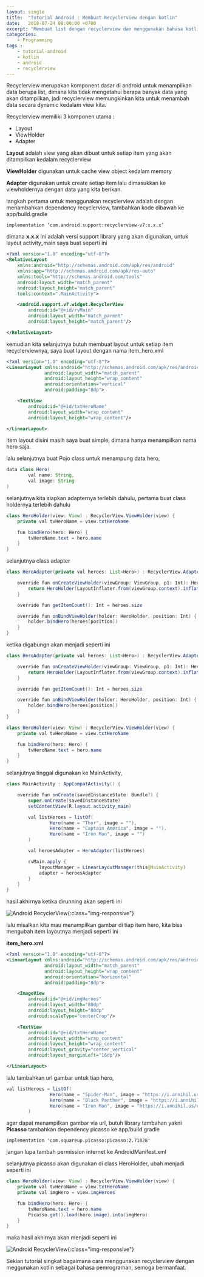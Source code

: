 ```yaml
---
layout: single
title:  "Tutorial Android : Membuat Recyclerview dengan kotlin"
date:   2018-07-24 08:00:00 +0700
excerpt: "Membuat list dengan recyclerview dan menggunakan bahasa kotlin"
categories: 
    - Programming
tags : 
    - tutorial-android
    - kotlin
    - android
    - recyclerview
---
```


Recyclerview merupakan komponent dasar di android untuk menampilkan data berupa list, dimana kita tidak mengetahui berapa banyak data yang akan ditampilkan, jadi recyclerview memungkinkan kita untuk menambah data secara dynamic kedalam view kita.

Recyclerview memiliki 3 komponen utama :

- Layout
- ViewHolder
- Adapter

**Layout** adalah view yang akan dibuat untuk setiap item yang akan ditampilkan kedalam recyclerview

**ViewHolder** digunakan untuk cache view object kedalam memory

**Adapter** digunakan untuk create setiap item lalu dimasukkan ke viewholdernya dengan data yang kita berikan.

langkah pertama untuk menggunakan recyclerview adalah dengan menambahkan dependency recyclerview, tambahkan kode dibawah ke app/build.gradle

```
implementation ‘com.android.support:recyclerview-v7:x.x.x’
```

dimana **x.x.x** ini adalah versi support library yang akan digunakan, untuk layout activity_main saya buat seperti ini 

```xml
<?xml version="1.0" encoding="utf-8"?>
<RelativeLayout
    xmlns:android="http://schemas.android.com/apk/res/android"
    xmlns:app="http://schemas.android.com/apk/res-auto"
    xmlns:tools="http://schemas.android.com/tools"
    android:layout_width="match_parent"
    android:layout_height="match_parent"
    tools:context=".MainActivity">

    <android.support.v7.widget.RecyclerView
        android:id="@+id/rvMain"
        android:layout_width="match_parent"
        android:layout_height="match_parent"/>

</RelativeLayout>
```

kemudian kita selanjutnya butuh membuat layout untuk setiap item recyclerviewnya, saya buat layout dengan nama item_hero.xml

```xml
<?xml version="1.0" encoding="utf-8"?>
<LinearLayout xmlns:android="http://schemas.android.com/apk/res/android"
              android:layout_width="match_parent"
              android:layout_height="wrap_content"
              android:orientation="vertical"
              android:padding="8dp">

    <TextView
        android:id="@+id/txtHeroName"
        android:layout_width="wrap_content"
        android:layout_height="wrap_content"/>

</LinearLayout>
```

item layout disini masih saya buat simple, dimana hanya menampilkan nama hero saja.

lalu selanjutnya buat Pojo class untuk menampung data hero,

```java
data class Hero(
        val name: String,
        val image: String
)
```

selanjutnya kita siapkan adapternya terlebih dahulu, pertama buat class holdernya terlebih dahulu

```java
class HeroHolder(view: View) : RecyclerView.ViewHolder(view) {
    private val tvHeroName = view.txtHeroName

    fun bindHero(hero: Hero) {
        tvHeroName.text = hero.name
    }
}
```

selanjutnya class adapter

```java
class HeroAdapter(private val heroes: List<Hero>) : RecyclerView.Adapter<HeroHolder>() {

    override fun onCreateViewHolder(viewGroup: ViewGroup, p1: Int): HeroHolder {
        return HeroHolder(LayoutInflater.from(viewGroup.context).inflate(R.layout.item_hero, viewGroup, false))
    }

    override fun getItemCount(): Int = heroes.size

    override fun onBindViewHolder(holder: HeroHolder, position: Int) {
        holder.bindHero(heroes[position])
    }
}
```

ketika digabungn akan menjadi seperti ini

```java
class HeroAdapter(private val heroes: List<Hero>) : RecyclerView.Adapter<HeroHolder>() {

    override fun onCreateViewHolder(viewGroup: ViewGroup, p1: Int): HeroHolder {
        return HeroHolder(LayoutInflater.from(viewGroup.context).inflate(R.layout.item_hero, viewGroup, false))
    }

    override fun getItemCount(): Int = heroes.size

    override fun onBindViewHolder(holder: HeroHolder, position: Int) {
        holder.bindHero(heroes[position])
    }
}

class HeroHolder(view: View) : RecyclerView.ViewHolder(view) {
    private val tvHeroName = view.txtHeroName

    fun bindHero(hero: Hero) {
        tvHeroName.text = hero.name
    }
}
```

selanjutnya tinggal digunakan ke MainActivity,

```java
class MainActivity : AppCompatActivity() {

    override fun onCreate(savedInstanceState: Bundle?) {
        super.onCreate(savedInstanceState)
        setContentView(R.layout.activity_main)

        val listHeroes = listOf(
                Hero(name = "Thor", image = ""),
                Hero(name = "Captain America", image = ""),
                Hero(name = "Iron Man", image = "")
        )

        val heroesAdapter = HeroAdapter(listHeroes)

        rvMain.apply {
            layoutManager = LinearLayoutManager(this@MainActivity)
            adapter = heroesAdapter
        }
    }
}

```

hasil akhirnya ketika dirunning akan seperti ini

![Android RecyclerView](/assets/images/recyclerview/rv_1.png){:class="img-responsive"}

lalu misalkan kita mau menampilkan gambar di tiap item hero, kita bisa mengubah item layoutnya menjadi seperti ini

**item_hero.xml**

```xml
<?xml version="1.0" encoding="utf-8"?>
<LinearLayout xmlns:android="http://schemas.android.com/apk/res/android"
              android:layout_width="match_parent"
              android:layout_height="wrap_content"
              android:orientation="horizontal"
              android:padding="8dp">

    <ImageView
        android:id="@+id/imgHeroes"
        android:layout_width="80dp"
        android:layout_height="80dp"
        android:scaleType="centerCrop"/>

    <TextView
        android:id="@+id/txtHeroName"
        android:layout_width="wrap_content"
        android:layout_height="wrap_content"
        android:layout_gravity="center_vertical"
        android:layout_marginLeft="16dp"/>

</LinearLayout>
```

lalu tambahkan url gambar untuk tiap hero,

```java
val listHeroes = listOf(
                Hero(name = "Spider-Man", image = "https://i.annihil.us/u/prod/marvel/i/mg/9/30/538cd33e15ab7/standard_xlarge.jpg"),
                Hero(name = "Black Panther", image = "https://i.annihil.us/u/prod/marvel/i/mg/1/c0/537ba2bfd6bab/standard_xlarge.jpg"),
                Hero(name = "Iron Man", image = "https://i.annihil.us/u/prod/marvel/i/mg/6/a0/55b6a25e654e6/standard_xlarge.jpg")
        )
```

agar dapat menampilkan gambar via url, butuh library tambahan yakni **Picasso**
tambahkan dependency picasso ke app/build.gradle

```
implementation 'com.squareup.picasso:picasso:2.71828'
```

jangan lupa tambah permission internet ke AndroidManifest.xml

selanjutnya picasso akan digunakan di class HeroHolder, ubah menjadi seperti ini

```java
class HeroHolder(view: View) : RecyclerView.ViewHolder(view) {
    private val tvHeroName = view.txtHeroName
    private val imgHero = view.imgHeroes

    fun bindHero(hero: Hero) {
        tvHeroName.text = hero.name
        Picasso.get().load(hero.image).into(imgHero)
    }
}
```

maka hasil akhirnya akan menjadi seperti ini

![Android RecyclerView](/assets/images/recyclerview/rv_2.png){:class="img-responsive"}

Sekian tutorial singkat bagaimana cara menggunakan recyclerview dengan meggunakan kotlin sebagai bahasa pemrograman, semoga bermanfaat.


